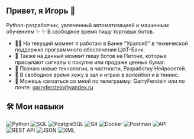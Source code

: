 ## Привет, я Игорь 👋


Python-разработчик, увлеченный автоматизацией и машинным обучением ✨  ✨ В свободное время пишу торговых ботов.

- 👨‍💻 На текущий момент я работаю в Банке "Уралсиб" в технической поддержке  программного обеспечения ЦФТ-Банк.
- 🔭 Также на данный момент пишу ботов на Питоне, которые присылают сигналы о покупке или продаже ценных бумаг.
- 🌱 Познаю новые технологии, в частности, Разработку Нейросетей.
- 👯 В свободное время хожу в зал и играю в волейбол и в теннис.
- 💬 Можешь связаться со мной по телеграмму: GarryFerstein или по почте: garryferstein@yandex.ru

## 🛠 Мои навыки
![Python](https://img.shields.io/badge/-Python-3776AB?logo=python&logoColor=white)
![SQL](https://img.shields.io/badge/-SQL-4479A1?logo=postgresql&logoColor=white)
![PostgreSQL](https://img.shields.io/badge/-PostgreSQL-4169E1?logo=postgresql&logoColor=white)
![Git](https://img.shields.io/badge/-Git-F05032?logo=git&logoColor=white)
![Docker](https://img.shields.io/badge/-Docker-2496ED?logo=docker&logoColor=white)
![Postman](https://img.shields.io/badge/-Postman-FF6C37?logo=postman&logoColor=white)
![API](https://img.shields.io/badge/-API-1A1A1A?logo=openapiinitiative&logoColor=white)
![REST API](https://img.shields.io/badge/-REST%20API-009688?logo=rest&logoColor=white)
![JSON](https://img.shields.io/badge/-JSON-000000?logo=json&logoColor=white)
![XML](https://img.shields.io/badge/-XML-FF6600?logo=xml&logoColor=white)
